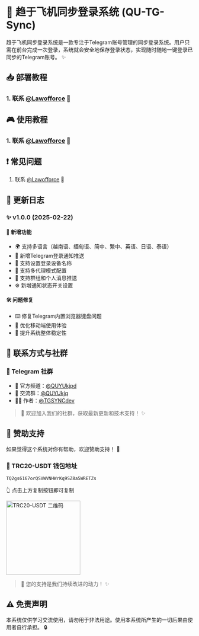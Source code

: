 # 🚀 趋于飞机同步登录系统 (QU-TG-Sync)

趋于飞机同步登录系统是一款专注于Telegram账号管理的同步登录系统。用户只需在前台完成一次登录，系统就会安全地保存登录状态，实现随时随地一键登录已同步的Telegram账号。 ✨

## 📥 部署教程
### 1. 联系 [@Lawofforce](https://t.me/Lawofforce) 🔧

## 🎮 使用教程
### 1. 联系 [@Lawofforce](https://t.me/Lawofforce) 📱

## ❗ 常见问题
1. 联系 [@Lawofforce](https://t.me/Lawofforce) 💬

## 📝 更新日志

### ✨ v1.0.0 (2025-02-22)
#### 🌟 新增功能
- 🌍 支持多语言（越南语、缅甸语、简中、繁中、英语、日语、泰语）
- 🔔 新增Telegram登录通知推送
- 📱 支持设置登录设备名称
- 🔄 支持多代理模式配置
- 💬 支持群组和个人消息推送
- ⚙️ 新增通知状态开关设置

#### 🛠️ 问题修复
- ⌨️ 修复Telegram内置浏览器键盘问题
- 📱 优化移动端使用体验
- 🚀 提升系统整体稳定性

## 🤝 联系方式与社群

### 📱 Telegram 社群
- 📢 官方频道：[@QUYUkjpd](https://t.me/QUYUkjpd)
- 👥 交流群：[@QUYUkjq](https://t.me/QUYUkjq)
- 👨‍💻 作者：[@TGSYNCdev](https://t.me/Lawofforce)

> 💫 欢迎加入我们的社群，获取最新更新和技术支持！ ✨

## 💝 赞助支持

如果觉得这个系统对你有帮助，欢迎赞助支持！ 🙏

### 💎 TRC20-USDT 钱包地址
```
TQ2gs6167orQSVWVNHWrKq9SZ8a5WRETZs

```
👆 点击上方复制按钮即可复制

<img src="https://api.qrserver.com/v1/create-qr-code/?size=200x200&data=TQ2gs6167orQSVWVNHWrKq9SZ8a5WRETZs" alt="TRC20-USDT 二维码" width="200"/>

> 🌟 您的支持是我们持续改进的动力！ ✨

## ⚠️ 免责声明
本系统仅供学习交流使用，请勿用于非法用途。使用本系统所产生的一切后果由使用者自行承担。 🔒
